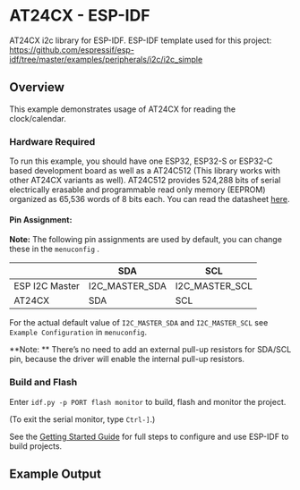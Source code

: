 # AT24CX - ESP-IDF

AT24CX i2c library for ESP-IDF.
ESP-IDF template used for this project: https://github.com/espressif/esp-idf/tree/master/examples/peripherals/i2c/i2c_simple

## Overview

This example demonstrates usage of AT24CX for reading the clock/calendar.

### Hardware Required

To run this example, you should have one ESP32, ESP32-S or ESP32-C based development board as well as a AT24C512 (This library works with other AT24CX variants as well). AT24C512 provides 524,288 bits of serial electrically erasable and programmable read only memory (EEPROM) organized as 65,536 words of 8 bits each. You can read the datasheet [here](http://ww1.microchip.com/downloads/en/devicedoc/doc1116.pdf).


#### Pin Assignment:

**Note:** The following pin assignments are used by default, you can change these in the `menuconfig` .

|                  | SDA             | SCL           |
| ---------------- | -------------- | -------------- |
| ESP I2C Master   | I2C_MASTER_SDA | I2C_MASTER_SCL |
| AT24CX         | SDA            | SCL            |


For the actual default value of `I2C_MASTER_SDA` and `I2C_MASTER_SCL` see `Example Configuration` in `menuconfig`.

**Note: ** There’s no need to add an external pull-up resistors for SDA/SCL pin, because the driver will enable the internal pull-up resistors.

### Build and Flash

Enter `idf.py -p PORT flash monitor` to build, flash and monitor the project.

(To exit the serial monitor, type ``Ctrl-]``.)

See the [Getting Started Guide](https://docs.espressif.com/projects/esp-idf/en/latest/get-started/index.html) for full steps to configure and use ESP-IDF to build projects.

## Example Output

```bash

```
